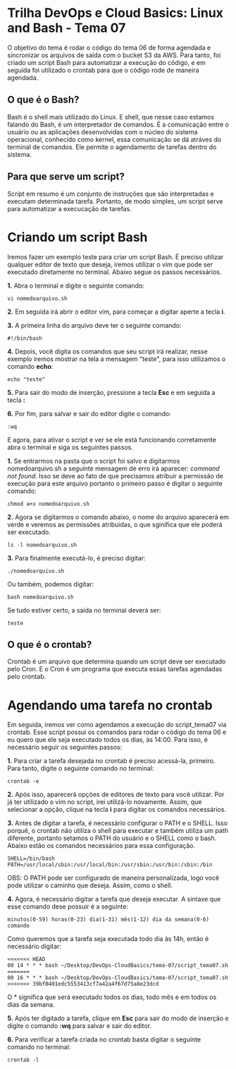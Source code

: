 # Trilha DevOps e Cloud Basics: Linux and Bash - Tema 07
O objetivo do tema é rodar o código do tema 06 de forma agendada e sincronizar os arquivos de saída com o bucket S3 da AWS. Para tanto, foi criado um script Bash para automatizar a execução do código, e em seguida foi utilizado o crontab para que o código rode de maneira agendada.

## O que é o Bash?
Bash é o shell mais utilizado do Linux. E shell, que nesse caso estamos falando do Bash, é um interpretador de comandos. É a comunicação entre o usuário ou as aplicações desenvolvidas com o núcleo do sistema operacional, conhecido como kernel, essa comunicação se dá atráves do terminal de comandos. Ele permite o agendamento de tarefas dentro do sistema.

## Para que serve um script?
Script em resumo é um conjunto de instruções que são interpretadas e executam determinada tarefa. Portanto, de modo simples, um script serve para automatizar a execucação de tarefas. 

# Criando um script Bash
Iremos fazer um exemplo teste para criar um script Bash. É preciso utilizar qualquer editor de texto que deseja, iremos utilizar o vim que pode ser executado diretamente no terminal. Abaixo segue os passos necessários.

  **1.**  Abra o terminal e digite o seguinte comando: 
  ~~~ 
  vi nomedoarquivo.sh 
  ~~~
  **2.** Em seguida irá abrir o editor vim, para começar a digitar aperte a tecla **i**.
  
  **3.** A primeira linha do arquivo deve ter o seguinte comando: 
  ~~~
  #!/bin/bash 
  ~~~
  **4.** Depois, você digita os comandos que seu script irá realizar, nesse exemplo iremos mostrar na tela a mensagem "teste", para isso utilizamos o comando **echo**:
  ~~~
  echo "teste"
  ~~~
  **5.** Para sair do modo de inserção, pressione a tecla **Esc** e em seguida a tecla **:**
  
  **6.** Por fim, para salvar e sair do editor digite o comando:
  ~~~
  :wq
  ~~~
  
E agora, para ativar o script e ver se ele está funcionando corretamente abra o terminal e siga os seguintes passos.

**1.** Se entrarmos na pasta que o script foi salvo e digitarmos nomedoarquivo.sh a seguinte mensagem de erro irá aparecer:  <i>command not found</i>. Isso se deve ao fato de que precisamos atribuir a permissão de execução para este arquivo portanto o primeiro passo é digitar o seguinte comando:
~~~
chmod a+x nomedoarquivo.sh
~~~

**2.** Agora se digitarmos o comando abaixo, o nome do arquivo aparecerá em verde e veremos as permissões atribuidas, o que sginifica que ele poderá ser executado.
~~~
ls -l nomedoarquivo.sh
~~~
**3.** Para finalmente executá-lo, é preciso digitar:
~~~
./nomedoarquivo.sh
~~~

Ou também, podemos digitar:

~~~
bash nomedoarquivo.sh
~~~

Se tudo estiver certo, a saída no terminal deverá ser:
~~~
teste
~~~

## O que é o crontab?
Crontab é um arquivo que determina quando um script deve ser executado pelo Cron. E o Cron é um programa que executa essas tarefas agendadas pelo crontab.

# Agendando uma tarefa no crontab
Em seguida, iremos ver como agendamos a execução do script_tema07 via crontab. Esse script possui os comandos para rodar o código do tema 06 e eu quero que ele seja executado todos os dias, às 14:00. Para isso, é necessário seguir os seguintes passos:

**1.** Para criar a tarefa desejada no crontab é preciso acessá-la, primeiro. Para tanto, digite o seguinte comando no terminal:
~~~~
crontab -e
~~~~

**2.** Após isso, aparecerá opções de editores de texto para você utilizar. Por já ter utilizado o vim no script, irei utilizá-lo novamente. Assim, que selecionar a opção, clique na tecla **i** para digitar os comandos necessários.

**3.** Antes de digitar a tarefa, é necessário configurar o PATH e o SHELL. Isso porquê, o crontab não utiliza o shell para executar e também utiliza um path diferente, portanto setamos o PATH do usuário e o SHELL como o bash. Abaixo estão os comandos necessários para essa configuração. 

~~~
SHELL=/bin/bash
PATH=/usr/local/sbin:/usr/local/bin:/usr/sbin:/usr/bin:/sbin:/bin
~~~

OBS: O PATH pode ser configurado de maneira personalizada, logo você pode utilizar o caminho que deseja. Assim, como o shell.

**4.** Agora, é necessário digitar a tarefa que deseja executar. A sintaxe que esse comando dese possuir é a seguinte:
~~~~
minutos(0-59) horas(0-23) dia(1-31) mês(1-12) dia da semana(0-6) comando
~~~~

Como queremos que a tarefa seja executada todo dia às 14h, então é necessário digitar:
~~~~
<<<<<<< HEAD
00 14 * * * bash ~/Desktop/DevOps-CloudBasics/tema-07/script_tema07.sh
=======
00 16 * * * bash ~/Desktop/DevOps-CloudBasics/tema-07/script_tema07.sh
>>>>>>> 39bf0401edc5553413cf7a42a4f67d75a8e23dcd
~~~~

O * significa que será executado todos os dias, todo mês e em todos os dias da semana.

**5.** Após ter digitado a tarefa, clique em **Esc** para sair do modo de inserção e digite o comando **:wq** para salvar e sair do editor.

**6.** Para verificar a tarefa criada no crontab basta digitar o seguinte comando no terminal:
~~~~
crontab -l
~~~~
